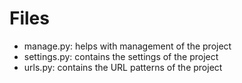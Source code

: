 # Files
- manage.py: helps with management of the project 
- settings.py: contains the settings of the project
- urls.py: contains the URL patterns of the project


